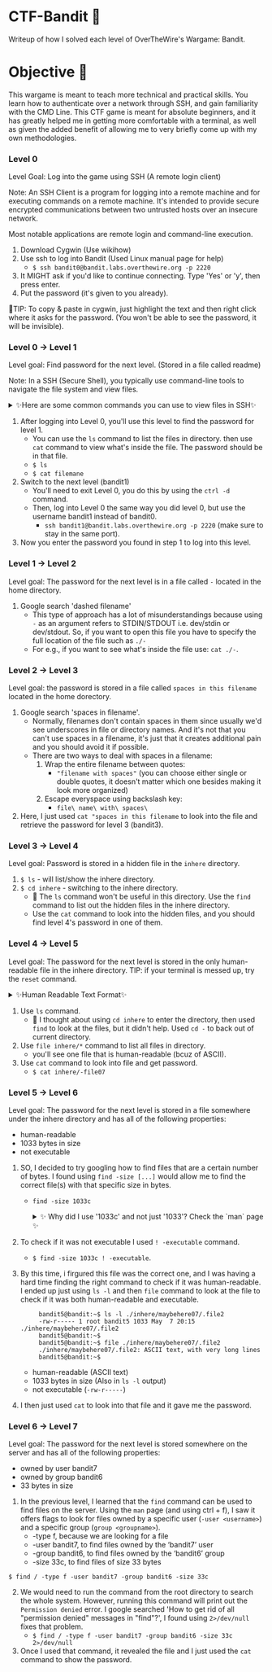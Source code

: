 # CTF-Bandit 🦝
Writeup of how I solved each level of OverTheWire's Wargame: Bandit. 

# Objective 👾
This wargame is meant to teach more technical and practical skills. You learn how to authenticate over a network through SSH, and gain familiarity with the CMD Line. This CTF game is meant for absolute beginners, and it has greatly helped me in getting more comfortable with a terminal, as well as given the added benefit of allowing me to very briefly come up with my own methodologies.

### Level 0
Level Goal: Log into the game using SSH (A remote login client)

Note: An SSH Client is a program for logging into a remote machine and for executing commands on a remote machine. It's intended to provide secure encrypted communications between two untrusted hosts over an insecure network.

Most notable applications are remote login and command-line execution.

  1. Download Cygwin (Use wikihow)
  2. Use ssh to log into Bandit (Used Linux manual page for help)
     - `$ ssh bandit0@bandit.labs.overthewire.org -p 2220`
  3. It MIGHT ask if you'd like to continue connecting. Type 'Yes' or 'y', then press enter.
  4. Put the password (it's given to you already).

 🌱TIP: To copy & paste in cygwin, just highlight the text and then right click where it asks for the password. (You won't be able to see the password, it will be invisible).

### Level 0 -> Level 1
Level goal: Find password for the next level. (Stored in a file called readme)

Note:  In a SSH (Secure Shell), you typically use command-line tools to navigate the file system and view files.

<details><summary>✨Here are some common commands you can use to view files in SSH✨</summary>
<p>
  
*  `ls` -> The `ls` command lists files and directories in the current directory. You can use it without any arguments to list the files in the current directory.
  *  `ls -l` -> to list files in long format that includes more detailed information like permissions, owner, size, and modification date, you can use the `-l` option.
  *  `cat` -> the `cat` command is used to display the contents of a file. you can use it like this:
    - `cat` filename
  * `more` or `less` -> if a file is too long to display on one screen, you can use it `more` or `less` to view it page by page.
      - `more` filename
      - `less` filename
  * `head` -> to display the first few lines of a file, you can use the `head` command.
  * `tail` -> to display the last few lines of a file, you can use the `tail` command.
  * `vi` or `nano` -> if you want to view or edit a file, you can use text editors  like `vi` or `nano`.

</p>
</details>
  
1. After logging into Level 0, you'll use this level to find the password for level 1.
     - You can use the `ls` command to list the files in directory. then use `cat` command to view what's inside the file. The password should be in that file.
     - `$ ls`
     - `$ cat filemane`
2. Switch to the next level (bandit1)
     * You'll need to exit Level 0, you do this by using the `ctrl -d` command.
     * Then, log into Level 0 the same way you did level 0, but use the username bandit1 instead of bandit0.
       - `ssh bandit1@bandit.labs.overthewire.org -p 2220` (make sure to stay in the same port).
3. Now you enter the password you found in step 1 to log into this level.
 

### Level 1 -> Level 2
Level goal: The password for the next level is in a file called `-` located in the home directory.

1. Google search 'dashed filename'
   - This type of approach has a lot of misunderstandings because using `-` as an argument refers to STDIN/STDOUT i.e. dev/stdin or dev/stdout. So, if you want to open this file you have to specify the full location of the file such as `./-`
   - For e.g., if you want to see what's inside the file use: `cat ./-`.
  

### Level 2 -> Level 3
Level goal: the password is stored in a file called `spaces in this filename` located in the home dorectory.

1. Google search 'spaces in filename'.
   - Normally, filenames don't contain spaces in them since usually we'd see underscores in file or directory names. And it's not that you can't use spaces in a filename, it's just that it creates additional pain and you should avoid it if possible.
   - There are two ways to deal with spaces in a filename:
     1) Wrap the entire filename between quotes:
          - `"filename with spaces"` (you can choose either single or double quotes, it doesn't matter which one besides making it look more organized)
     2) Escape everyspace using backslash key:
        - `file\ name\ with\ spaces\`
2. Here, I just used `cat "spaces in this filename` to look into the file and retrieve the password for level 3 (bandit3).

### Level 3 -> Level 4
Level goal: Password is stored in a hidden file in the `inhere` directory.

1. `$ ls` - will list/show the inhere directory.
2. `$ cd inhere` - switching to the inhere directory.
   - 🌱 The `ls` command won't be useful in this directory. Use the `find` command to list out the hidden files in the inhere directory.
   - Use the `cat` command to look into the hidden files, and you should find level 4's password in one of them.


### Level 4 -> Level 5
Level goal: The password for the next level is stored in the only human-readable file in the inhere directory. TIP: if your terminal is messed up, try the `reset` command.

<details><summary>✨Human Readable Text Format✨</summary>
<p>

Human readable text is a text that is written in ASCII format or a format readable to humans and not data or any binary format.

The `file` command is used to determine the type of file. `.file` type may be of human-readable (e.g. 'ASCII Text') or MIME type (e.g. 'text/plain; charset = us-ascii'). This command tests each argument in an attempt to categorize it.

Examples:
  * `file [option][filename]`
  * `file -b filename`
  * `file *`
  * `file directoryname/*`

 1) `-b`, `-brief` : this is used to display just file type in brief mode.
 2) `*` option : command displays the all file's file type.
 3) `directoryname/*` option : This is used to display all files filetype in particular directory.
  
</p>
</details>

1. Use `ls` command.
   - 🌱 I thought about using `cd inhere` to enter the directory, then used `find` to look at the files, but it didn't help. Used `cd -` to back out of current directory. 
3. Use `file inhere/*` command to list all files in directory.
   - you'll see one file that is human-readable (bcuz of ASCII).
4. Use `cat` command to look into file and get password.
     - `$ cat inhere/-file07`


### Level 5 -> Level 6
Level goal: The password for the next level is stored in a file somewhere under the inhere directory and has all of the following properties:
* human-readable
* 1033 bytes in size
* not executable

1. SO, I decided to try googling how to find files that are a certain number of bytes. I found using `find -size [...]` would allow me to find the correct file(s) with that specific size in bytes.
   - `find -size 1033c`
      <details><summary>✨ Why did I use '1033c' and not just '1033'? Check the `man` page ✨</summary>
      <p>
        
                 -size n[cwbkMG]
        
                        File uses n units of space, rounding up.  The following suffixes can be used:
        
                        `b`    for 512-byte blocks (this is the default if no suffix is used)
     
                        `c`    for bytes
     
                        `w`    for two-byte words
     
                        `k`    for Kilobytes (units of 1024 bytes)
     
                        `M`    for Megabytes (units of 1048576 bytes)
     
                        `G`    for Gigabytes (units of 1073741824 bytes) 
      </p>
      </details>
2. To check if it was not executable I used `! -executable` command.
   - `$ find -size 1033c ! -executable`.
3. By this time, i firgured this file was the correct one, and I was having a hard time finding the right command to check if it was human-readable. I ended up just using `ls -l` and then `file` command to look at the file to check if it was both human-readable and executable.
   
            bandit5@bandit:~$ ls -l ./inhere/maybehere07/.file2
            -rw-r----- 1 root bandit5 1033 May  7 20:15 ./inhere/maybehere07/.file2           
            bandit5@bandit:~$           
            bandit5@bandit:~$ file ./inhere/maybehere07/.file2           
            ./inhere/maybehere07/.file2: ASCII text, with very long lines           
            bandit5@bandit:~$ 

    * human-readable (ASCII text)
    * 1033 bytes in size (Also in `ls -l` output)
    * not executable (`-rw-r-----`)
5. I then just used `cat` to look into that file and it gave me the password.


### Level 6 -> Level 7
Level goal: The password for the next level is stored somewhere on the server and has all of the following properties:

 * owned by user bandit7
 * owned by group bandit6
 * 33 bytes in size

1. In the previous level, I learned that the `find` command can be used to find files on the server. Using the `man` page (and using ctrl + f), I saw it offers flags to look for files owned by a specific user (`-user <username>`) and a specific group (`group <groupname>`).
    * -type f,  because we are looking for a file
    * -user bandit7, to find files owned by the ‘bandit7’ user
    * -group bandit6, to find files owned by the ‘bandit6’ group
    * -size 33c, to find files of size 33 bytes

 `$ find / -type f -user bandit7 -group bandit6 -size 33c`

    
2. We would need to run the command from the root directory to search the whole system. However, running this command will print out the `Permission denied` error. I google searched 'How to get rid of all "permission denied" messages in "find"?', I found using `2>/dev/null` fixes that problem.
   - `$ find / -type f -user bandit7 -group bandit6 -size 33c 2>/dev/null`
4. Once I used that command, it revealed the file and I just used the `cat` command to show the password.

